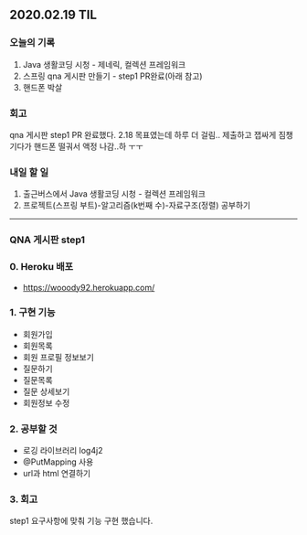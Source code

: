 ## 2020.02.19 TIL

### 오늘의 기록

1. Java 생활코딩 시청 - 제네릭, 컬렉션 프레임워크
2. 스프링 qna 게시판 만들기 - step1 PR완료(아래 참고)
3. 핸드폰 박살

### 회고

qna 게시판 step1 PR 완료했다. 2.18 목표였는데 하루 더 걸림.. 제출하고 잽싸게 짐챙기다가 핸드폰 떨궈서 액정 나감..하 ㅜㅜ

### 내일 할 일

1. 출근버스에서 Java 생활코딩 시청 - 컬렉션 프레임워크
2. 프로젝트(스프링 부트)-알고리즘(k번째 수)-자료구조(정렬) 공부하기

-----
### QNA 게시판 step1

### 0. Heroku 배포

- https://wooody92.herokuapp.com/

### 1. 구현 기능

- 회원가입
- 회원목록
- 회원 프로필 정보보기
- 질문하기
- 질문목록
- 질문 상세보기
- 회원정보 수정

### 2. 공부할 것

- 로깅 라이브러리 log4j2
- @PutMapping 사용
- url과 html 연결하기

### 3. 회고

step1 요구사항에 맞춰 기능 구현 했습니다.
